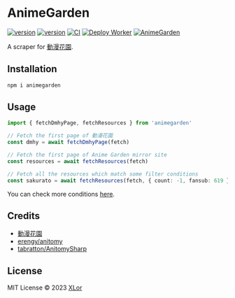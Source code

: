 # AnimeGarden

[![version](https://img.shields.io/npm/v/animegarden?label=animegarden)](https://www.npmjs.com/package/animegarden)
[![version](https://img.shields.io/npm/v/anitomy?label=anitomy)](https://www.npmjs.com/package/anitomy)
[![CI](https://github.com/yjl9903/AnimeGarden/actions/workflows/ci.yml/badge.svg)](https://github.com/yjl9903/AnimeGarden/actions/workflows/ci.yml)
[![Deploy Worker](https://github.com/yjl9903/AnimeGarden/actions/workflows/deploy.yml/badge.svg)](https://github.com/yjl9903/AnimeGarden/actions/workflows/deploy.yml)
[![AnimeGarden](https://img.shields.io/endpoint?url=https://pages.onekuma.cn/project/animegarden&label=AnimeGarden)](https://garden.onekuma.cn)

A scraper for [動漫花園](https://share.dmhy.org/).

## Installation

```bash
npm i animegarden
```

## Usage

```ts
import { fetchDmhyPage, fetchResources } from 'animegarden'

// Fetch the first page of 動漫花園
const dmhy = await fetchDmhyPage(fetch)

// Fetch the first page of Anime Garden mirror site
const resources = await fetchResources(fetch)

// Fetch all the resources which match some filter conditions
const sakurato = await fetchResources(fetch, { count: -1, fansub: 619 })
```

You can check more conditions [here](https://github.com/yjl9903/AnimeGarden/blob/main/packages/animegarden/src/garden.ts).

## Credits

+ [動漫花園](https://share.dmhy.org/)
+ [erengy/anitomy](https://github.com/erengy/anitomy)
+ [tabratton/AnitomySharp](https://github.com/tabratton/AnitomySharp)

## License

MIT License © 2023 [XLor](https://github.com/yjl9903)
